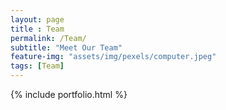 ```yaml
--- 
layout: page
title : Team 
permalink: /Team/
subtitle: "Meet Our Team" 
feature-img: "assets/img/pexels/computer.jpeg"
tags: [Team]
---
```


{% include portfolio.html %}
